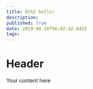 ```yaml
---
title: Eth2 hello!
description: 
published: true
date: 2019-08-26T06:02:42.645Z
tags: 
---
```


<script src="https://underscorejs.org/underscore-min.js"></script>
<script crossorigin src="https://unpkg.com/react@16/umd/react.development.js"></script>
<script crossorigin src="https://unpkg.com/react-dom@16/umd/react-dom.development.js"></script>
<script>
  var e = React.Component();
</script>
<script src="https://d3js.org/d3.v4.min.js"></script>
<script crossorigin src="https://hackingresear.ch/libs/cbc.js"></script>
<script crossorigin src="https://hackingresear.ch/src/component-library.js"></script>
<script crossorigin src="https://hackingresear.ch/src/components/cbc-components.js"></script>

<div class="i-visual" id="clique-visual"></div>
<script>
  console.log("hello");
      ReactDOM.render(
        e(
          "p", null, "hello"
        ),
        document.querySelector('#clique-visual')
      )
</script>

# Header

Your content here
